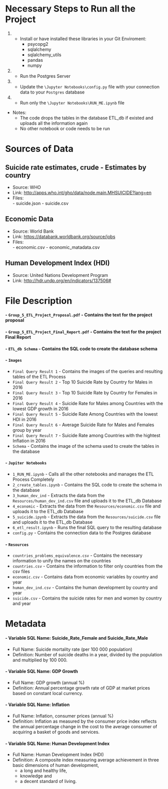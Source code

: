 # Necessary Steps to Run all the Project

1. - Install or have installed these libraries in your Git Enviroment:
        -   psycopg2
        -   sqlalchemy
        -   sqlalchemy_utils
        -   pandas
        -   numpy
2. - Run the Postgres Server
3. - Update the `\Jupyter Notebooks\config.py` file with your connection data to your `Postgres` database
4. - Run only the `\Jupyter Notebooks\RUN_ME.ipynb` file

- Notes:
  - The code drops the tables in the database ETL_db if existed and uploads all the information again
  - No other notebook or code needs to be run




# Sources of Data

## Suicide rate estimates, crude - Estimates by country

- Source:    WHO
- Link:     http://apps.who.int/gho/data/node.main.MHSUICIDE?lang=en
- Files:    
            - suicide.json
            - suicide.csv

## Economic Data 

- Source:    World Bank
- Link:     https://databank.worldbank.org/source/jobs
- Files:   
            - economic.csv
            - economic_matadata.csv


## Human Development Index (HDI)

- Source:    United Nations Development Program
- Link:     http://hdr.undp.org/en/indicators/137506#





# File Description

#### - `Group_5_ETL_Project_Proposal.pdf` - Contains the text for the project proposal
#### - `Group_5_ETL_Project_Final_Report.pdf` - Contains the text for the project Final Report
#### - `ETL_db Schema` - Contains the SQL code to create the database schema
#### -  `Images`
- `Final Query Result 1` - Contains the images of the queries and resulting tables of the ETL Process
- `Final Query Result 2` - Top 10 Suicide Rate by Country for Males in 2016
- `Final Query Result 3` - Top 10 Suicide Rate by Country for Females in 2016
- `Final Query Result 4` - Suicide Rate for Males among Countries with the lowest GDP growth in 2016
- `Final Query Result 5` - Suicide Rate Among Countries with the lowest HDI in 2016
- `Final Query Result 6` - Average Suicide Rate for Males and Females group by year
- `Final Query Result 7` - Suicide Rate among Countries with the hightest Inflation in 2016
- `Schema` - Contains the image of the schema used to create the tables in the database
#### - `Jupiter Notebooks` 
- `1_RUN_ME.ipynb` - Calls all the other notebooks and manages the ETL Process Completely
- `2_create_tables.ipynb` - Contains the SQL code to create the schema in the database
- `3_human_dev_ind` - Extracts the data from the `Resources/human_dev_ind.csv` file and uploads it to the ETL_db Database
- `4_economic` - Extracts the data from the `Resources/economic.csv` file and uploads it to the ETL_db Database
- `5_suicide.ipynb` - Extracts the data from the `Resources/suicide.csv` file and uploads it to the ETL_db Database
- `6_etl_result.ipynb` - Runs the final SQL query to the resulting database
- `config.py` - Contains the connection data to the Postgres database
#### - `Resources`
- `countries_problems_equivalence.csv` - Contains the necessary information to unify  the names on the countries
- `countries.csv` - Contains the information to filter only countries from the csv files
- `economic.csv` - Contains data from economic variables by country and year
- `human_dev_ind.csv` - Contains the human development by country and year
- `suicide.csv` - Contains the suicide rates for men and women by country and year




# Metadata

#### - Variable SQL Name:  Suicide_Rate_Female and Suicide_Rate_Male
- Full Name:    Suicide mortality rate (per 100 000 population)
- Definition:   Number of suicide deaths in a year, divided by the population and multiplied by 100 000.  

#### - Variable SQL Name:  GDP Growth   
- Full Name:    GDP growth (annual %)
- Definition:   Annual percentage growth rate of GDP at market prices based on constant local currency.  

#### - Variable SQL Name:  Inflation   
- Full Name:    Inflation, consumer prices (annual %)
- Definition:   Inflation as measured by the consumer price index reflects the annual percentage change in the cost to the average consumer of acquiring a basket of goods and services.

#### - Variable SQL Name:  Human Development Index   
- Full Name:    Human Development Index (HDI)
- Definition:   A composite index measuring average achievement in three basic dimensions of human development, 
    - a long and healthy life, 
    - knowledge and 
    - a decent standard of living. 
